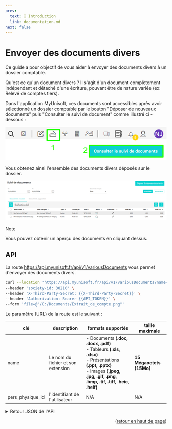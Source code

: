 ```yaml
---
prev:
  text: 🐤 Introduction
  link: documentation.md
next: false
---
```


# Envoyer des documents divers

Ce guide a pour objectif de vous aider à envoyer des documents divers à un dossier comptable.

Qu'est ce qu'un document divers ? Il s'agit d'un document complètement indépendant et détaché d'une écriture, pouvant être de nature variée (ex: Relevé de comptes tiers).

Dans l'application MyUnisoft, ces documents sont accessibles après avoir sélectionné un dossier comptable par le bouton "Déposer de nouveaux documents" puis "Consulter le suivi de document" comme illustré ci - dessous :

![Aperçu du bouton pour déposer des documents](../images/various_documents.png)

Vous obtenez ainsi l'ensemble des documents divers déposés sur le dossier.

![Aperçu de la liste des documents divers](../images/various_documents_list.png)

> [!NOTE]
> Vous pouvez obtenir un aperçu des documents en cliquant dessus.

## API

La route <https://api.myunisoft.fr/api/v1/variousDocuments> vous permet d'envoyer des documents divers.

```bash
curl --location 'https://api.myunisoft.fr/api/v1/variousDocuments?name=extrait-de-compte.png' \
--header 'society-id: 30210' \
--header 'X-Third-Party-Secret: {{X-Third-Party-Secret}}' \
--header 'Authorization: Bearer {{API_TOKEN}}' \
--form 'file=@"/C:/Documents/Extrait_de_compte.png"'
```

Le paramètre (URL) de la route est le suivant :

| clé | description | formats supportés | taille maximale |
| --- | --- | --- | --- |
| name | Le nom du fichier et son extension | - Documents **(.doc, .docx, .pdf)**<br>- Tableurs **(.xls, .xlsx)**<br>- Présentations **(.ppt, .pptx)**<br>- Images **(.jpeg, .jpg, .gif, .png, .bmp, .tif, .tiff, .heic, .heif)** | **15 Mégaoctets (15Mo)** |
| pers_physique_id | l'identifiant de l'utilisateur | N/A | N/A |

<details class="details custom-block"><summary>Retour JSON de l'API</summary>

```json
{
  "message_id": "9424",
  "is_updated": false,
  "created_at": "2024-12-12T13:41:38.531Z",
  "updated_at": "2024-12-12T14:41:38.527Z",
  "body": "Ajout document Autres depuis envoi divers",
  "user": {
    "user_id": -301,
    "nom": "DURANT",
    "prenom": "Antoine",
    "avatar": "https://www.gravatar.com/avatar/17630ec4e8bfddd47d27616d861a5c69?d=404"
  },
  "tags": [],
  "reactions": [],
  "documents": [
      {
        "url": "https://api.myunisoft.fr/api/ged/ged/document/1-24ddf9d8b2eb6895e9915c2dd825c73d/download",
        "link": "https://api.myunisoft.fr/api/ged/ged/document/1-24ddf9d8b2eb6895e9915c2dd825c73d",
        "size": 7,
        "baseUrl": "https://4.mycloud.myunisoft.fr",
        "libelle": "document.png",
        "download": "https://api.myunisoft.fr/api/ged/ged/document/1-24ddf9d8b2eb6895e9915c2dd825c73d/download",
        "thumbnail": "https://api.myunisoft.fr/api/ged/ged/document/1-24ddf9d8b2eb6895e9915c2dd825c73d/preview?x=90&y=120",
        "id_document": 4125602,
        "nom_original": "document.png",
        "download_link": "https://api.myunisoft.fr/api/ged/ged/document/1-24ddf9d8b2eb6895e9915c2dd825c73d/download",
        "date_heure_creation": "2024-12-12T13:41:38.552"
      }
  ]
}
```

</details>

<p align="right">(<a href="#readme-top">retour en haut de page</a>)</p>
